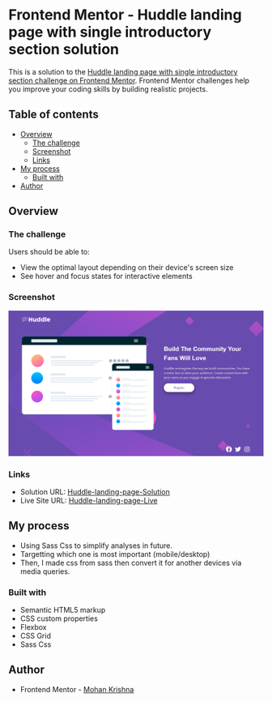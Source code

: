 # Frontend Mentor - Huddle landing page with single introductory section solution

This is a solution to the [Huddle landing page with single introductory section challenge on Frontend Mentor](https://www.frontendmentor.io/challenges/huddle-landing-page-with-a-single-introductory-section-B_2Wvxgi0). Frontend Mentor challenges help you improve your coding skills by building realistic projects. 

## Table of contents

- [Overview](#overview)
  - [The challenge](#the-challenge)
  - [Screenshot](#screenshot)
  - [Links](#links)
- [My process](#my-process)
  - [Built with](#built-with)
- [Author](#author)

## Overview

### The challenge

Users should be able to:

- View the optimal layout depending on their device's screen size
- See hover and focus states for interactive elements

### Screenshot

![](./screenshot.png)

### Links

- Solution URL: [Huddle-landing-page-Solution](https://github.com/Mohan823/huddle-landing-page.git)
- Live Site URL: [Huddle-landing-page-Live](https://mohan823.github.io/huddle-landing-page/)

## My process

- Using Sass Css to simplify analyses in future.
- Targetting which one is most important (mobile/desktop)
- Then, I made css from sass then convert it for another devices via media queries.

### Built with

- Semantic HTML5 markup
- CSS custom properties
- Flexbox
- CSS Grid
- Sass Css

## Author

- Frontend Mentor - [Mohan Krishna](https://www.frontendmentor.io/profile/Mohan823)
